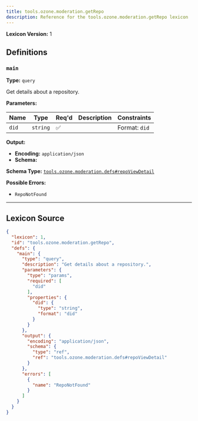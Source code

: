 ```yaml
---
title: tools.ozone.moderation.getRepo
description: Reference for the tools.ozone.moderation.getRepo lexicon
---
```

**Lexicon Version:** 1

## Definitions

<a name="main"></a>
### `main`

**Type:** `query`

Get details about a repository.

**Parameters:**

| Name | Type | Req'd  | Description | Constraints |
|------|------|----------|-------------|-------------|
| `did` | `string` | ✅  |  | Format: `did` |
**Output:**

- **Encoding:** `application/json`
- **Schema:**

**Schema Type:** [`tools.ozone.moderation.defs#repoViewDetail`](/lexicons/tools/ozone/moderation/tools-ozone-moderation-defs#repoviewdetail)


**Possible Errors:**

- `RepoNotFound`

---

## Lexicon Source
```json
{
  "lexicon": 1,
  "id": "tools.ozone.moderation.getRepo",
  "defs": {
    "main": {
      "type": "query",
      "description": "Get details about a repository.",
      "parameters": {
        "type": "params",
        "required": [
          "did"
        ],
        "properties": {
          "did": {
            "type": "string",
            "format": "did"
          }
        }
      },
      "output": {
        "encoding": "application/json",
        "schema": {
          "type": "ref",
          "ref": "tools.ozone.moderation.defs#repoViewDetail"
        }
      },
      "errors": [
        {
          "name": "RepoNotFound"
        }
      ]
    }
  }
}
```
